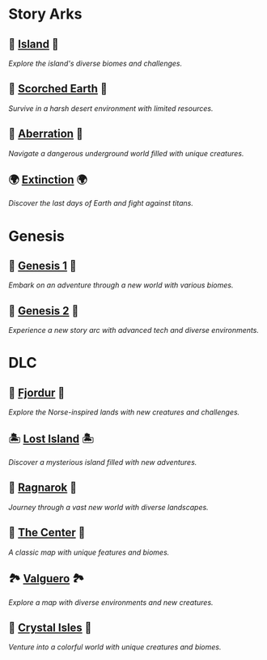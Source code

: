 # **Story Arks**

## 🌴 [Island](Island.md) 🌴
*Explore the island's diverse biomes and challenges.*

## 🌵 [Scorched Earth](Scorched-Earth.md) 🌵
*Survive in a harsh desert environment with limited resources.*

## 🦠 [Aberration](Aberration.md) 🦠
*Navigate a dangerous underground world filled with unique creatures.*

## 🌍 [Extinction](Extinction.md) 🌍
*Discover the last days of Earth and fight against titans.*

# **Genesis**

## 🌌 [Genesis 1](Genesis1.md) 🌌
*Embark on an adventure through a new world with various biomes.*

## 🚀 [Genesis 2](Genesis2.md) 🚀
*Experience a new story arc with advanced tech and diverse environments.*

# **DLC**

## 🏰 [Fjordur](Fjordur.md) 🏰
*Explore the Norse-inspired lands with new creatures and challenges.*

## 🏝️ [Lost Island](Lost-Island.md) 🏝️
*Discover a mysterious island filled with new adventures.*

## 🌋 [Ragnarok](Ragnarok.md) 🌋
*Journey through a vast new world with diverse landscapes.*

## 🌲 [The Center](TheCenter.md) 🌲
*A classic map with unique features and biomes.*

## 🏞️ [Valguero](Valguero.md) 🏞️
*Explore a map with diverse environments and new creatures.*

## 💎 [Crystal Isles](Crystal-Isles.md) 💎
*Venture into a colorful world with unique creatures and biomes.*
